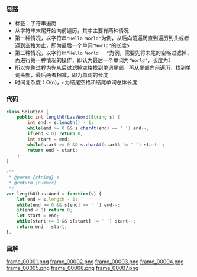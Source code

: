 ### 思路

- 标签：字符串遍历
- 从字符串末尾开始向前遍历，其中主要有两种情况
- 第一种情况，以字符串`"Hello World"`为例，从后向前遍历直到遍历到头或者遇到空格为止，即为最后一个单词`"World"`的长度`5`
- 第二种情况，以字符串`"Hello World   "`为例，需要先将末尾的空格过滤掉，再进行第一种情况的操作，即认为最后一个单词为`"World"`，长度为`5`
- 所以完整过程为先从后过滤掉空格找到单词尾部，再从尾部向前遍历，找到单词头部，最后两者相减，即为单词的长度
- 时间复杂度：O(n)，`n`为结尾空格和结尾单词总体长度

### 代码

```Java []
class Solution {
    public int lengthOfLastWord(String s) {
        int end = s.length() - 1;
        while(end >= 0 && s.charAt(end) == ' ') end--;
        if(end < 0) return 0;
        int start = end;
        while(start >= 0 && s.charAt(start) != ' ') start--;
        return end - start;
    }
}
```

```JavaScript []
/**
 * @param {string} s
 * @return {number}
 */
var lengthOfLastWord = function(s) {
    let end = s.length - 1;
    while(end >= 0 && s[end] == ' ') end--;
    if(end < 0) return 0;
    let start = end;
    while(start >= 0 && s[start] != ' ') start--;
    return end - start;
};
```


### 画解


  [frame_00001.png](https://pic.leetcode-cn.com/494a51d3c521bf7f93cf4bad4e25c53453d0e11ec5b5f66f2b7b8df991b3f00f-frame_00001.png)  [frame_00002.png](https://pic.leetcode-cn.com/8cdbde2b3472cbb93a519f5ebf59ab5e5906da46b94f38454e1feb67d8abaeee-frame_00002.png)  [frame_00003.png](https://pic.leetcode-cn.com/e6804458046a062dec46452f08dc2c36f801717d16825ee84c400c57642e45b2-frame_00003.png)  [frame_00004.png](https://pic.leetcode-cn.com/1ee8368fae35a36d8a8722a542db72557c649445fea880d2acee59c39de0d245-frame_00004.png)  [frame_00005.png](https://pic.leetcode-cn.com/77b8712b29c01d82cee47ddedde868e11788c1566eecaf16c339ad519094bbda-frame_00005.png)  [frame_00006.png](https://pic.leetcode-cn.com/9bafe3dbec7c20a13dab226940283ece5bc4e8f9b4a0e1ffbeeb6d46c09e7091-frame_00006.png)  [frame_00007.png](https://pic.leetcode-cn.com/657e3f0c1f3b2a0c55c76472bac6a5845ac83cdc0dfb5206ea466ec4c0c5ee06-frame_00007.png) 


